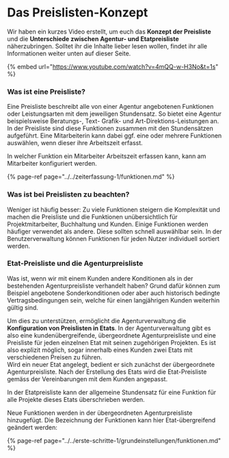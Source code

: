 # Das Preislisten-Konzept

Wir haben ein kurzes Video erstellt, um euch das **Konzept der Preisliste** und die **Unterschiede zwischen Agentur- und Etatpreisliste** näherzubringen. Solltet ihr die Inhalte lieber lesen wollen, findet ihr alle Informationen weiter unten auf dieser Seite.

{% embed url="https://www.youtube.com/watch?v=4mQQ-w-H3No&t=1s" %}

### Was ist eine Preisliste? 

Eine Preisliste beschreibt alle von einer Agentur angebotenen Funktionen oder Leistungsarten mit dem jeweiligen Stundensatz. So bietet eine Agentur beispielsweise Beratungs-, Text- Grafik- und Art-Direktions-Leistungen an. In der Preisliste sind diese Funktionen zusammen mit den Stundensätzen aufgeführt. Eine Mitarbeiterin kann dabei ggf. eine oder mehrere Funktionen auswählen, wenn dieser ihre Arbeitszeit erfasst.   
  
In welcher Funktion ein Mitarbeiter Arbeitszeit erfassen kann, kann am Mitarbeiter konfiguriert werden.

{% page-ref page="../../zeiterfassung-1/funktionen.md" %}



### Was ist bei Preislisten zu beachten? 

Weniger ist häufig besser: Zu viele Funktionen steigern die Komplexität und machen die Preisliste und die Funktionen unübersichtlich für Projektmitarbeiter, Buchhaltung und Kunden. Einige Funktionen werden häufiger verwendet als andere. Diese sollten schnell auswählbar sein. In der Benutzerverwaltung können Funktionen für jeden Nutzer individuell sortiert werden.

### Etat-Preisliste und die Agenturpreisliste

Was ist, wenn wir mit einem Kunden andere Konditionen als in der bestehenden Agenturpreisliste verhandelt haben? Grund dafür können zum Beispiel angebotene Sonderkonditionen oder aber auch historisch bedingte Vertragsbedingungen sein, welche für einen langjährigen Kunden weiterhin gültig sind.

Um dies zu unterstützen, ermöglicht die Agenturverwaltung die **Konfiguration von Preislisten in Etats**. In der Agenturverwaltung gibt es also eine kundenübergreifende, übergeordnete Agenturpreisliste und eine Preisliste für jeden einzelnen Etat mit seinen zugehörigen Projekten. Es ist also explizit möglich, sogar innerhalb eines Kunden zwei Etats mit verschiedenen Preisen zu führen.  
Wird ein neuer Etat angelegt, bedient er sich zunächst der übergeordnete Agenturpreisliste. Nach der Erstellung des Etats wird die Etat-Preisliste gemäss der Vereinbarungen mit dem Kunden angepasst.

In der Etatpreisliste kann der allgemeine Stundensatz für eine Funktion für alle Projekte dieses Etats überschrieben werden.

Neue Funktionen werden in der übergeordneten Agenturpreisliste hinzugefügt. Die Bezeichnung der Funktionen kann hier Etat-übergreifend geändert werden:

{% page-ref page="../../erste-schritte-1/grundeinstellungen/funktionen.md" %}



